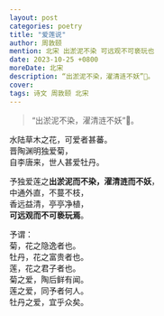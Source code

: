 ```yaml
---
layout: post
categories: poetry
title: "爱莲说"
author: 周敦颐
mention: 北宋 出淤泥不染 可远观不可亵玩也
date: 2023-10-25 +0800
moreDate: 北宋
description: “出淤泥不染，濯清涟不妖”🤥。
cover: 
tags: 诗文 周敦颐 北宋
---
```


> “出淤泥不染，濯清涟不妖”🤥。

水陆草木之花，可爱者甚蕃。  
晋陶渊明独爱菊，  
自李唐来，世人甚爱牡丹。

予独爱莲之**出淤泥而不染，濯清涟而不妖**，  
中通外直，不蔓不枝，  
香远益清，亭亭净植，  
**可远观而不可亵玩焉**。

予谓：  
菊，花之隐逸者也。  
牡丹，花之富贵者也。  
莲，花之君子者也。  
菊之爱，陶后鲜有闻。  
莲之爱，同予者何人。  
牡丹之爱，宜乎众矣。